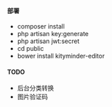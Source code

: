 #### 部署
* composer install
* php artisan key:generate
* php artisan jwt:secret
* cd public
* bower install kityminder-editor

#### TODO
* 后台分类转换
* 图片验证码